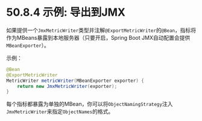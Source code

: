 # 50.8.4 示例: 导出到JMX

如果提供一个`JmxMetricWriter`类型并注解`@ExportMetricWriter`的`@Bean`，指标将作为MBeans暴露到本地服务器（只要开启，Spring Boot JMX自动配置会提供`MBeanExporter`）。

示例：

```java
@Bean
@ExportMetricWriter
MetricWriter metricWriter(MBeanExporter exporter) {
    return new JmxMetricWriter(exporter);
}
```

每个指标都暴露为单独的MBean，你可以将`ObjectNamingStrategy`注入`JmxMetricWriter`来指定`ObjectNames`的格式。


